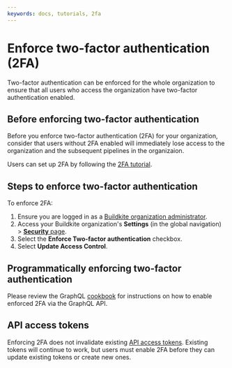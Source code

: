 ```yaml
---
keywords: docs, tutorials, 2fa
---
```


# Enforce two-factor authentication (2FA)

Two-factor authentication can be enforced for the whole organization to ensure that all users who access the organization have two-factor authentication enabled.

## Before enforcing two-factor authentication

Before you enforce two-factor authentication (2FA) for your organization, consider that users without 2FA enabled will immediately lose access to the organization and the subsequent pipelines in the organizaion.

Users can set up 2FA by following the [2FA tutorial].

## Steps to enforce two-factor authentication

To enforce 2FA:

1. Ensure you are logged in as a [Buildkite organization administrator](/docs/platform/team-management/permissions#manage-teams-and-permissions-organization-level-permissions).
1. Access your Buildkite organization's **Settings** (in the global navigation) > [**Security** page](https://buildkite.com/organizations/~/security).
1. Select the **Enforce Two-factor authentication** checkbox.
1. Select **Update Access Control**.

## Programmatically enforcing two-factor authentication

Please review the GraphQL [cookbook] for instructions on how to enable
enforced 2FA via the GraphQL API.

[cookbook]: </docs/apis/graphql/cookbooks/organizations#enforce-two-factor-authentication-2fa-for-your-organization>
[2FA tutorial]: </docs/platform/tutorials/2fa>

## API access tokens

Enforcing 2FA does not invalidate existing [API access tokens][access-tokens]. Existing tokens will
continue to work, but users must enable 2FA before they can update existing tokens or create new ones.

[access-tokens]: </docs/apis/managing-api-tokens>
